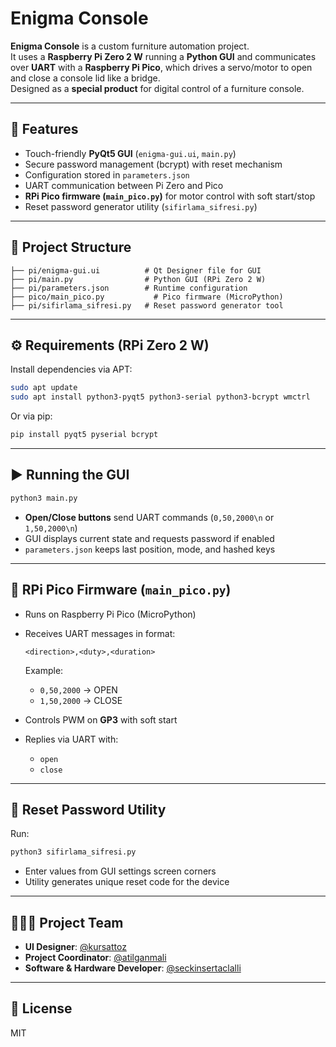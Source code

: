 # Enigma Console

**Enigma Console** is a custom furniture automation project.  
It uses a **Raspberry Pi Zero 2 W** running a **Python GUI** and communicates over **UART** with a **Raspberry Pi Pico**, which drives a servo/motor to open and close a console lid like a bridge.  
Designed as a **special product** for digital control of a furniture console.

---

## 🚀 Features
- Touch-friendly **PyQt5 GUI** (`enigma-gui.ui`, `main.py`)
- Secure password management (bcrypt) with reset mechanism
- Configuration stored in `parameters.json`
- UART communication between Pi Zero and Pico
- **RPi Pico firmware (`main_pico.py`)** for motor control with soft start/stop
- Reset password generator utility (`sifirlama_sifresi.py`)

---

## 📂 Project Structure
```
├── pi/enigma-gui.ui          # Qt Designer file for GUI
├── pi/main.py                # Python GUI (RPi Zero 2 W)
├── pi/parameters.json        # Runtime configuration
├── pico/main_pico.py           # Pico firmware (MicroPython)
├── pi/sifirlama_sifresi.py   # Reset password generator tool
```

---

## ⚙️ Requirements (RPi Zero 2 W)
Install dependencies via APT:
```bash
sudo apt update
sudo apt install python3-pyqt5 python3-serial python3-bcrypt wmctrl
```

Or via pip:
```bash
pip install pyqt5 pyserial bcrypt
```

---

## ▶ Running the GUI
```bash
python3 main.py
```

- **Open/Close buttons** send UART commands (`0,50,2000\n` or `1,50,2000\n`)  
- GUI displays current state and requests password if enabled  
- `parameters.json` keeps last position, mode, and hashed keys  

---

## 🔧 RPi Pico Firmware (`main_pico.py`)
- Runs on Raspberry Pi Pico (MicroPython)  
- Receives UART messages in format:  
  ```
  <direction>,<duty>,<duration>
  ```
  Example:  
  - `0,50,2000` → OPEN  
  - `1,50,2000` → CLOSE  

- Controls PWM on **GP3** with soft start  
- Replies via UART with:  
  - `open`  
  - `close`  

---

## 🔑 Reset Password Utility
Run:
```bash
python3 sifirlama_sifresi.py
```

- Enter values from GUI settings screen corners  
- Utility generates unique reset code for the device  

----

## 🧑‍🤝‍🧑 Project Team
- **UI Designer**: [@kursattoz](https://github.com/kursattoz)  
- **Project Coordinator**: [@atilganmali](https://github.com/atilganmali)  
- **Software & Hardware Developer**: [@seckinsertaclalli](https://github.com/seckinsertaclalli)  

---

## 📜 License
MIT
